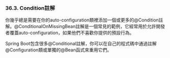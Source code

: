 ### 36.3. Condition註解

你幾乎總是需要在你的auto-configuration類裡添加一個或更多的@Condition註解。@ConditionalOnMissingBean註解是一個常見的範例，它經常用於允許開發者覆蓋auto-configuration，如果他們不喜歡你提供的預設行為。

Spring Boot包含很多@Conditional註解，你可以在自己的程式碼中通過註解@Configuration類或單獨的@Bean函式來重用它們。
